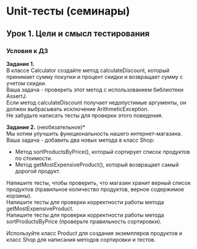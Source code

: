 # Unit-тесты (семинары)
## Урок 1. Цели и смысл тестирования
### Условия к ДЗ

**Задание 1.**  
В классе Calculator создайте метод calculateDiscount, который принимает сумму покупки и процент скидки и возвращает сумму с учетом скидки.  
Ваша задача - проверить этот метод с использованием библиотеки AssertJ.  
Если метод calculateDiscount получает недопустимые аргументы, он должен выбрасывать исключение ArithmeticException.  
Не забудьте написать тесты для проверки этого поведения.

**Задание 2.** (необязательное)*  
Мы хотим улучшить функциональность нашего интернет-магазина.  
Ваша задача - добавить два новых метода в класс Shop:
- Метод sortProductsByPrice(), который сортирует список продуктов по стоимости. 
- Метод getMostExpensiveProduct(), который возвращает самый дорогой продукт.  

Напишите тесты, чтобы проверить, что магазин хранит верный список продуктов (правильное количество продуктов, верное содержимое корзины).  
Напишите тесты для проверки корректности работы метода getMostExpensiveProduct.  
Напишите тесты для проверки корректности работы метода sortProductsByPrice (проверьте правильность сортировки).

Используйте класс Product для создания экземпляров продуктов и класс Shop для написания методов сортировки и тестов.
